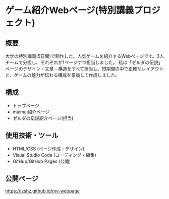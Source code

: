 # ゲーム紹介Webページ(特別講義プロジェクト)

## 概要
大学の特別講義(5日間)で制作した、人気ゲームを紹介するWebページです。3人チームで分担し、それぞれが1ページずつ担当しました。
私は「ゼルダの伝説」ページのデザイン・文章・構造をすべて担当し、短期間の中で正確なレイアウトと、ゲームの魅力が伝わる構成を意識して作成しました。

## 構成
- トップページ
- maimai紹介ページ
- ゼルダの伝説紹介ページ(担当)

## 使用技術・ツール
- HTML/CSS (ページ作成・デザイン)
- Visual Studio Code (コーディング・編集)
- GitHub/GitHub Pages (公開)

## 公開ページ
https://izshz.github.io/my-webpage
